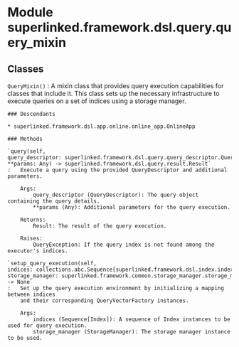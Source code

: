 Module superlinked.framework.dsl.query.query_mixin
==================================================

Classes
-------

`QueryMixin()`
:   A mixin class that provides query execution capabilities for classes that include it.
    This class sets up the necessary infrastructure to execute queries on a set of indices
    using a storage manager.

    ### Descendants

    * superlinked.framework.dsl.app.online.online_app.OnlineApp

    ### Methods

    `query(self, query_descriptor: superlinked.framework.dsl.query.query_descriptor.QueryDescriptor, **params: Any) ‑> superlinked.framework.dsl.query.result.Result`
    :   Execute a query using the provided QueryDescriptor and additional parameters.
        
        Args:
            query_descriptor (QueryDescriptor): The query object containing the query details.
            **params (Any): Additional parameters for the query execution.
        
        Returns:
            Result: The result of the query execution.
        
        Raises:
            QueryException: If the query index is not found among the executor's indices.

    `setup_query_execution(self, indices: collections.abc.Sequence[superlinked.framework.dsl.index.index.Index], storage_manager: superlinked.framework.common.storage_manager.storage_manager.StorageManager) ‑> None`
    :   Set up the query execution environment by initializing a mapping between indices
        and their corresponding QueryVectorFactory instances.
        
        Args:
            indices (Sequence[Index]): A sequence of Index instances to be used for query execution.
            storage_manager (StorageManager): The storage manager instance to be used.
